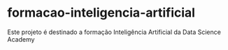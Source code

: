 # formacao-inteligencia-artificial

Este projeto é destinado a formação Inteligência Artificial da Data Science Academy